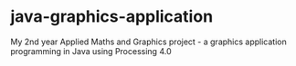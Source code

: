 # java-graphics-application
My 2nd year Applied Maths and Graphics project - a graphics application programming in Java using Processing 4.0
